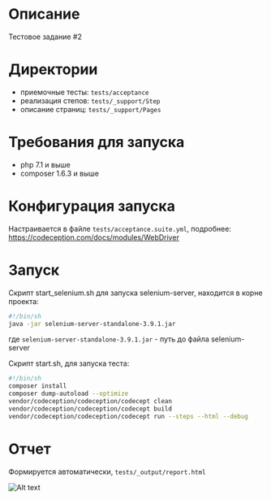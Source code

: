 # Описание
Тестовое задание #2

# Директории

- приемочные тесты: `tests/acceptance`
- реализация степов: `tests/_support/Step`
- описание страниц: `tests/_support/Pages`

# Требования для запуска
- php 7.1 и выше
- composer 1.6.3 и выше

# Конфигурация запуска
Настраивается в файле `tests/acceptance.suite.yml`, подробнее: https://codeception.com/docs/modules/WebDriver

# Запуск
Скрипт start_selenium.sh для запуска selenium-server, находится в корне проекта:
```sh
#!/bin/sh
java -jar selenium-server-standalone-3.9.1.jar
```
где `selenium-server-standalone-3.9.1.jar` - путь до файла selenium-server

Скрипт start.sh, для запуска теста:

```sh
#!/bin/sh
composer install
composer dump-autoload --optimize
vendor/codeception/codeception/codecept clean
vendor/codeception/codeception/codecept build
vendor/codeception/codeception/codecept run --steps --html --debug
```

# Отчет
Формируется автоматически, `tests/_output/report.html`

![Alt text](https://monosnap.com/file/VMRiO6tnyPXHUC0JiOw9a6SVtm8wbT.png)
